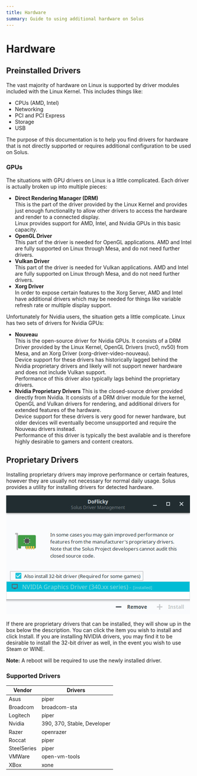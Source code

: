 ```yaml
---
title: Hardware
summary: Guide to using additional hardware on Solus
---
```


# Hardware

## Preinstalled Drivers

The vast majority of hardware on Linux is supported by driver modules included with the Linux Kernel. This includes things like:

- CPUs (AMD, Intel)
- Networking
- PCI and PCI Express
- Storage
- USB

The purpose of this documentation is to help you find drivers for hardware that is not directly supported or requires additional configuration to be used on Solus.

### GPUs

The situations with GPU drivers on Linux is a little complicated. Each driver is actually broken up into multiple pieces:

- **Direct Rendering Manager (DRM)**  
  This is the part of the driver provided by the Linux Kernel and provides just enough functionality to allow other drivers to access the hardware and render to a connected display.  
  Linux provides support for AMD, Intel, and Nvidia GPUs in this basic capacity.
- **OpenGL Driver**  
  This part of the driver is needed for OpenGL applications. AMD and Intel are fully supported on Linux through Mesa, and do not need further drivers.
- **Vulkan Driver**  
  This part of the driver is needed for Vulkan applications. AMD and Intel are fully supported on Linux through Mesa, and do not need further drivers.
- **Xorg Driver**  
  In order to expose certain features to the Xorg Server, AMD and Intel have additional drivers which may be needed for things like variable refresh rate or multiple display support.

Unfortunately for Nvidia users, the situation gets a little complicate. Linux has two sets of drivers for Nvidia GPUs:

- **Nouveau**  
  This is the open-source driver for Nvidia GPUs. It consists of a DRM Driver provided by the Linux Kernel, OpenGL Drivers (nvc0, nv50) from Mesa, and an Xorg Driver (xorg-driver-video-nouveau).  
  Device support for these drivers has historically lagged behind the Nvidia proprietary drivers and likely will not support newer hardware and does not include Vulkan support.  
  Performance of this driver also typically lags behind the proprietary drivers.
- **Nvidia Proprietary Drivers**
  This is the closed-source driver provided directly from Nvidia. It consists of a DRM driver module for the kernel, OpenGL and Vulkan drivers for rendering, and additional drivers for extended features of the hardware.  
  Device support for these drivers is very good for newer hardware, but older devices will eventually become unsupported and require the Nouveau drivers instead.  
  Performance of this driver is typically the best available and is therefore highly desirable to gamers and content creators.

## Proprietary Drivers

Installing proprietary drivers may improve performance or certain features, however they are usually not necessary for normal daily usage. Solus provides a utility for installing drivers for detected hardware.

![DoFlicky Screenshot](doflicky.jpg)

If there are proprietary drivers that can be installed, they will show up in the box below the description. You can click the item you wish to install and click Install. If you are installing NVIDIA drivers, you may find it to be desirable to install the 32-bit driver as well, in the event you wish to use Steam or WINE.

**Note:** A reboot will be required to use the newly installed driver.

### Supported Drivers

| Vendor      | Drivers                     |
| ----------- | --------------------------- |
| Asus        | piper                       |
| Broadcom    | broadcom-sta                |
| Logitech    | piper                       |
| Nvidia      | 390, 370, Stable, Developer |
| Razer       | openrazer                   |
| Roccat      | piper                       |
| SteelSeries | piper                       |
| VMWare      | open-vm-tools               |
| XBox        | xone                        |
